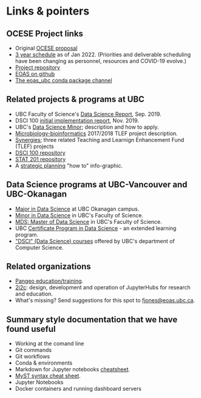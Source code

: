 # Links & pointers

## OCESE Project links

* Original [OCESE proposal](https://github.com/eoas-ubc/eoas-ubc.github.io/blob/docs/pdffiles/ocese_proposal_2019.pdf)
* [3 year schedule](https://github.com/eoas-ubc/eoas-ubc.github.io/blob/docs/pdffiles/timeline.pdf) as of Jan 2022. (Priorities and deliverable scheduling have been changing as personnel, resources and COVID-19 evolve.)
* [Project repository](https://github.com/eoas-ubc/eoas_tlef)
* [EOAS on github](https://github.com/eoas-ubc)
* [The eoas_ubc conda package channel](https://anaconda.org/eoas_ubc/dashboard)

## Related projects & programs at UBC

* UBC Faculty of Science's [Data Science Report](https://github.com/eoas-ubc/eoas-ubc.github.io/blob/docs/pdffiles/Data_Science_Report_Sept2019.pdf), Sep. 2019.
* DSCI 100 [initial implementation report](https://ubc-dsci.github.io/dsci-100-a-report/dsci-100-a-report.html#1), Nov. 2019.
* UBC's [Data Science Minor](https://datascience.ubc.ca/minor); description and how to apply.
* [Microbiology-bioinformatics](https://tlef.ubc.ca/funded-proposals/entry/15/) 2017/2018 TLEF project description.
* [Synergies](https://github.com/eoas-ubc/eoas-ubc.github.io/blob/docs/pdffiles/tlef_synergies.pdf); three related Teaching and Learnign Enhancement Fund (TLEF) projects 
* [DSCI 100 repository](https://github.com/UBC-DSCI)
* [STAT 201 repository](https://github.com/UBC-DSCI/stat-201)
* A [strategic planning](https://github.com/eoas-ubc/eoas-ubc.github.io/blob/docs/pdffiles/strategic_planning.pdf) "how to" info-graphic.

## Data Science programs at UBC-Vancouver and UBC-Okanagan

* [Major in Data Science](https://www.calendar.ubc.ca/okanagan/index.cfm?tree=18,360,1102,1448) at UBC Okanagan campus.
* [Minor in Data Science](https://www.calendar.ubc.ca/vancouver/index.cfm?tree=12,215,410,1702) in UBC's Faculty of Science.
* [MDS: Master of Data Science](https://www.calendar.ubc.ca/vancouver/index.cfm?tree=12,215,989,1606) in UBC's Faculty of Science.
* UBC [Certificate Program in Data Science](https://extendedlearning.ubc.ca/programs/key-capabilities-data-science?gclid=Cj0KCQiAmeKQBhDvARIsAHJ7mF4u6gn4WZMW8eTdkDdP-DSXq4G_BsMxh0xDo8f2V3luSX9b3B9T2WsaAqdgEALw_wcB) - an extended learning program. 
* ["DSCI" (Data Science) courses](https://www.calendar.ubc.ca/okanagan/index.cfm?tree=18,285,1095,0) offered by UBC's department of Computer Science.

## Related organizations

* [Pangeo education/training](https://discourse.pangeo.io/t/poets-core-pangeo-education-needs-you/355).
* [2i2c](https://2i2c.org/): design, development and operation of JupyterHubs for research and education.
* What's missing? Send suggestions for this spot to fjones@eoas.ubc.ca.

## Summary style documentation that we have found useful

* Working at the comand line
* Git commands
* Git workflows
* Conda & environments
* Markdown for Jupyter notebooks [cheatsheet](https://www.ibm.com/docs/en/db2-event-store/2.0.0?topic=notebooks-markdown-jupyter-cheatsheet).
* [MyST syntax cheat sheet](https://jupyterbook.org/reference/cheatsheet.html).
* Jupyter Notebooks
* Docker containers and running dashboard servers
